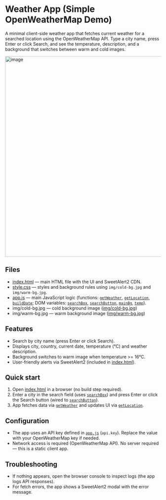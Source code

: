 # Weather App (Simple OpenWeatherMap Demo)

A minimal client-side weather app that fetches current weather for a searched location using the OpenWeatherMap API. Type a city name, press Enter or click Search, and see the temperature, description, and a background that switches between warm and cold images.

<img width="734" height="647" alt="image" src="https://github.com/user-attachments/assets/54a43b3e-0baf-49ef-af8f-069a2ccc8526" />


## Files
- [index.html](index.html) — main HTML file with the UI and SweetAlert2 CDN.
- [style.css](style.css) — styles and background rules using `img/cold-bg.jpg` and `img/warm-bg.jpg`.
- [app.js](app.js) — main JavaScript logic (functions: [`getWeather`](app.js), [`getLocation`](app.js), [`buildDate`](app.js); DOM variables: [`searchBox`](app.js), [`searchButton`](app.js), [`mainBg`](app.js), [`temp`](app.js)).
- img/cold-bg.jpg — cold background image ([img/cold-bg.jpg](img/cold-bg.jpg))
- img/warm-bg.jpg — warm background image ([img/warm-bg.jpg](img/warm-bg.jpg))

## Features
- Search by city name (press Enter or click Search).
- Displays city, country, current date, temperature (°C) and weather description.
- Background switches to warm image when temperature >= 16°C.
- User-friendly alerts via SweetAlert2 (included in [index.html](index.html)).

## Quick start
1. Open [index.html](index.html) in a browser (no build step required).
2. Enter a city in the search field (uses [`searchBox`](app.js)) and press Enter or click the Search button (wired to [`searchButton`](app.js)).
3. App fetches data via [`getWeather`](app.js) and updates UI via [`getLocation`](app.js).

## Configuration
- The app uses an API key defined in [`app.js`](app.js) (`api.key`). Replace the value with your OpenWeatherMap key if needed.
- Network access is required (OpenWeatherMap API). No server required — this is a static client app.

## Troubleshooting
- If nothing appears, open the browser console to inspect logs (the app logs API responses).
- For fetch errors, the app shows a SweetAlert2 modal with the error message.
